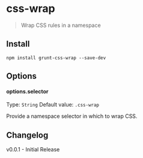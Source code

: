 # css-wrap

> Wrap CSS rules in a namespace

## Install

```shell
npm install grunt-css-wrap --save-dev
```

## Options

#### options.selector
Type: `String`
Default value: `.css-wrap`

Provide a namespace selector in which to wrap CSS.

## Changelog

v0.0.1 - Initial Release